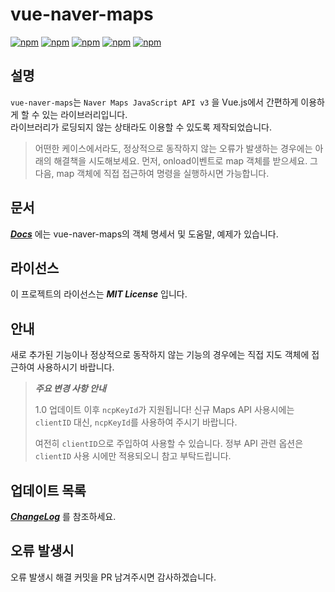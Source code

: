 # vue-naver-maps
[![npm](https://img.shields.io/npm/v/vue-naver-maps.svg?style=flat-square)](https://www.npmjs.com/package/vue-naver-maps)
[![npm](https://img.shields.io/npm/dt/vue-naver-maps.svg?style=flat-square)](https://www.npmjs.com/package/vue-naver-maps)
[![npm](https://img.shields.io/npm/l/vue-naver-maps.svg?registry_uri=https%3A%2F%2Fregistry.npmjs.com&style=flat-square)](https://opensource.org/licenses/MIT)
[![npm](https://img.shields.io/badge/문서-한국어-blue.svg?style=flat-square)](https://shin-jaeheon.github.io/vue-naver-maps/)
[![npm](https://img.shields.io/badge/Docs-English-green.svg?style=flat-square)](https://shin-jaeheon.github.io/vue-naver-maps/#/en/)
## 설명
`vue-naver-maps`는 `Naver Maps JavaScript API v3` 을 Vue.js에서 간편하게 이용하게 할 수 있는 라이브러리입니다. <br>
라이브러리가 로딩되지 않는 상태라도 이용할 수 있도록 제작되었습니다.

> 어떤한 케이스에서라도, 정상적으로 동작하지 않는 오류가 발생하는 경우에는 아래의 해결책을 시도해보세요.
> 먼저, onload이벤트로 map 객체를 받으세요.
> 그 다음, map 객체에 직접 접근하여 명령을 실행하시면 가능합니다.   

  
## 문서
***[Docs](https://shin-jaeheon.github.io/vue-naver-maps)*** 에는 vue-naver-maps의 객체 명세서 및 도움말, 예제가 있습니다.

## 라이선스
이 프로젝트의 라이선스는 ***MIT License*** 입니다.

## 안내
새로 추가된 기능이나 정상적으로 동작하지 않는 기능의 경우에는 직접 지도 객체에 접근하여 사용하시기 바랍니다.

> ***주요 변경 사항 안내***
> 
> 1.0 업데이트 이후 `ncpKeyId`가 지원됩니다! 신규 Maps API 사용시에는 `clientID` 대신, `ncpKeyId`를 사용하여 주시기 바랍니다.
> 
> 여전히 `clientID`으로 주입하여 사용할 수 있습니다. 정부 API 관련 옵션은 `clientID` 사용 시에만 적용되오니 참고 부탁드립니다.
 
 

## 업데이트 목록
***[ChangeLog](https://github.com/Shin-JaeHeon/vue-naver-maps/blob/master/CHANGELOG.md)*** 를 참조하세요.



## 오류 발생시
오류 발생시 해결 커밋을 PR 남겨주시면 감사하겠습니다.
